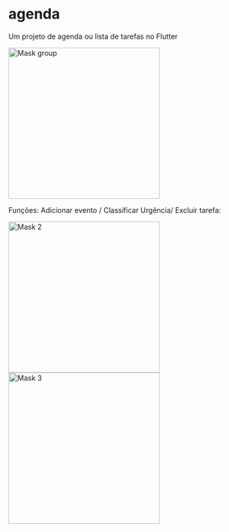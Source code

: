 # agenda

Um projeto de agenda ou lista de tarefas no Flutter

<img width="300" alt="Mask group" src="https://github.com/user-attachments/assets/0ae8d041-e74a-402f-9f7b-3c128931013f" />

Funções: Adicionar evento / Classificar Urgência/ Excluir tarefa:

<img width="300" alt="Mask 2" src="https://github.com/user-attachments/assets/3371c3cb-5198-4d67-82fd-e0b2464dd7fd" />
<img width="300" alt="Mask 3" src="https://github.com/user-attachments/assets/60f01e92-cff5-48a4-8af5-7c245d1ff832" />
